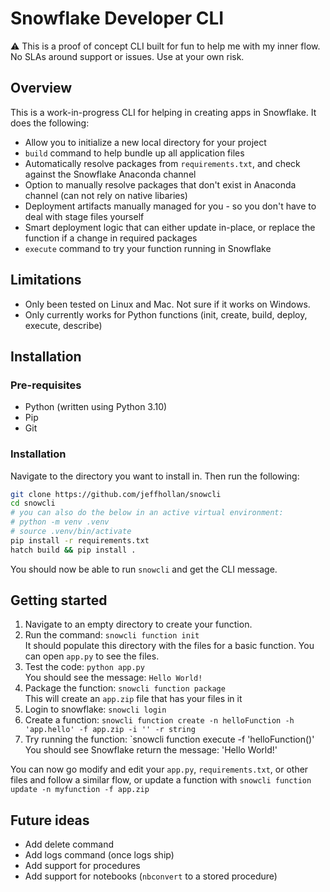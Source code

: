 # Snowflake Developer CLI

⚠️ This is a proof of concept CLI built for fun to help me with my inner flow. No SLAs around support or issues. Use at your own risk.

## Overview

This is a work-in-progress CLI for helping in creating apps in Snowflake. It does the following:
- Allow you to initialize a new local directory for your project
- `build` command to help bundle up all application files
- Automatically resolve packages from `requirements.txt`, and check against the Snowflake Anaconda channel
- Option to manually resolve packages that don't exist in Anaconda channel (can not rely on native libaries)
- Deployment artifacts manually managed for you - so you don't have to deal with stage files yourself
- Smart deployment logic that can either update in-place, or replace the function if a change in required packages
- `execute` command to try your function running in Snowflake

## Limitations
- Only been tested on Linux and Mac. Not sure if it works on Windows.
- Only currently works for Python functions (init, create, build, deploy, execute, describe)

## Installation

### Pre-requisites
- Python (written using Python 3.10)
- Pip
- Git

### Installation
Navigate to the directory you want to install in. Then run the following:

```bash
git clone https://github.com/jeffhollan/snowcli
cd snowcli
# you can also do the below in an active virtual environment:
# python -m venv .venv
# source .venv/bin/activate
pip install -r requirements.txt
hatch build && pip install .
```

You should now be able to run `snowcli` and get the CLI message.

## Getting started
1. Navigate to an empty directory to create your function.
1. Run the command: `snowcli function init`  
    It should populate this directory with the files for a basic function. You can open `app.py` to see the files.
1. Test the code: `python app.py`  
    You should see the message: `Hello World!`
1. Package the function: `snowcli function package`  
    This will create an `app.zip` file that has your files in it
1. Login to snowflake: `snowcli login`
1. Create a function: `snowcli function create -n helloFunction -h 'app.hello' -f app.zip -i '' -r string`
1. Try running the function: `snowcli function execute -f 'helloFunction()'  
    You should see Snowflake return the message: 'Hello World!'


You can now go modify and edit your `app.py`, `requirements.txt`, or other files and follow a similar flow, or update a function with `snowcli function update -n myfunction -f app.zip`

## Future ideas
- Add delete command
- Add logs command (once logs ship)
- Add support for procedures
- Add support for notebooks (`nbconvert` to a stored procedure)
